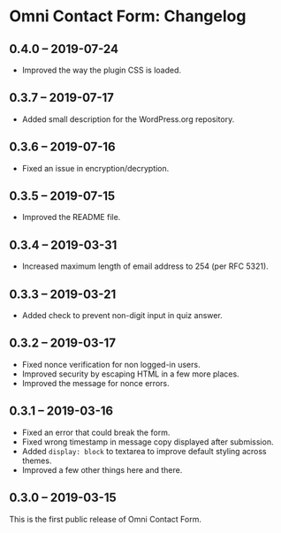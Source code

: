 ﻿
Omni Contact Form: Changelog
================================================================================


##  0.4.0 – 2019-07-24

-   Improved the way the plugin CSS is loaded.


##  0.3.7 – 2019-07-17

-   Added small description for the WordPress.org repository.


##  0.3.6 – 2019-07-16

-   Fixed an issue in encryption/decryption.


##  0.3.5 – 2019-07-15

-   Improved the README file.


##  0.3.4 – 2019-03-31

-   Increased maximum length of email address to 254 (per RFC 5321).


##  0.3.3 – 2019-03-21

-   Added check to prevent non-digit input in quiz answer.


##  0.3.2 – 2019-03-17

-   Fixed nonce verification for non logged-in users.
-   Improved security by escaping HTML in a few more places.
-   Improved the message for nonce errors.


##  0.3.1 – 2019-03-16

-   Fixed an error that could break the form.
-   Fixed wrong timestamp in message copy displayed after submission.
-   Added `display: block` to textarea to improve default styling across themes.
-   Improved a few other things here and there.


##  0.3.0 – 2019-03-15

This is the first public release of Omni Contact Form.
